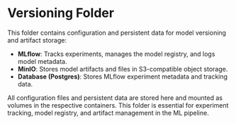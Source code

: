 # Versioning Folder

This folder contains configuration and persistent data for model versioning and artifact storage:

- **MLflow**: Tracks experiments, manages the model registry, and logs model metadata.
- **MinIO**: Stores model artifacts and files in S3-compatible object storage.
- **Database (Postgres)**: Stores MLflow experiment metadata and tracking data.

All configuration files and persistent data are stored here and mounted as volumes in the respective containers. This folder is essential for experiment tracking, model registry, and artifact management in the ML pipeline.
